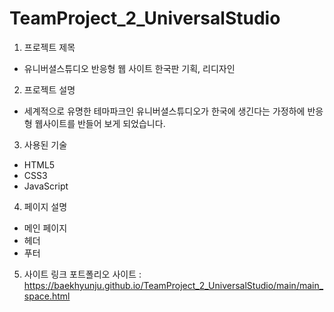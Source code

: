 # TeamProject_2_UniversalStudio

1) 프로젝트 제목
- 유니버셜스튜디오 반응형 웹 사이트 한국판 기획, 리디자인


2) 프로젝트 설명
- 세계적으로 유명한 테마파크인 유니버셜스튜디오가 한국에 생긴다는 가정하에 반응형 웹사이트를 반들어 보게 되었습니다.


3) 사용된 기술
- HTML5
- CSS3
- JavaScript

 
4) 페이지 설명
- 메인 페이지
- 헤더
- 푸터


5) 사이트 링크
포트폴리오 사이트 : 
https://baekhyunju.github.io/TeamProject_2_UniversalStudio/main/main_space.html

 
